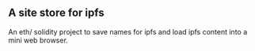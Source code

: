 ## A site store for ipfs

An eth/ solidity project to save names for ipfs and load ipfs content into a mini web browser.
